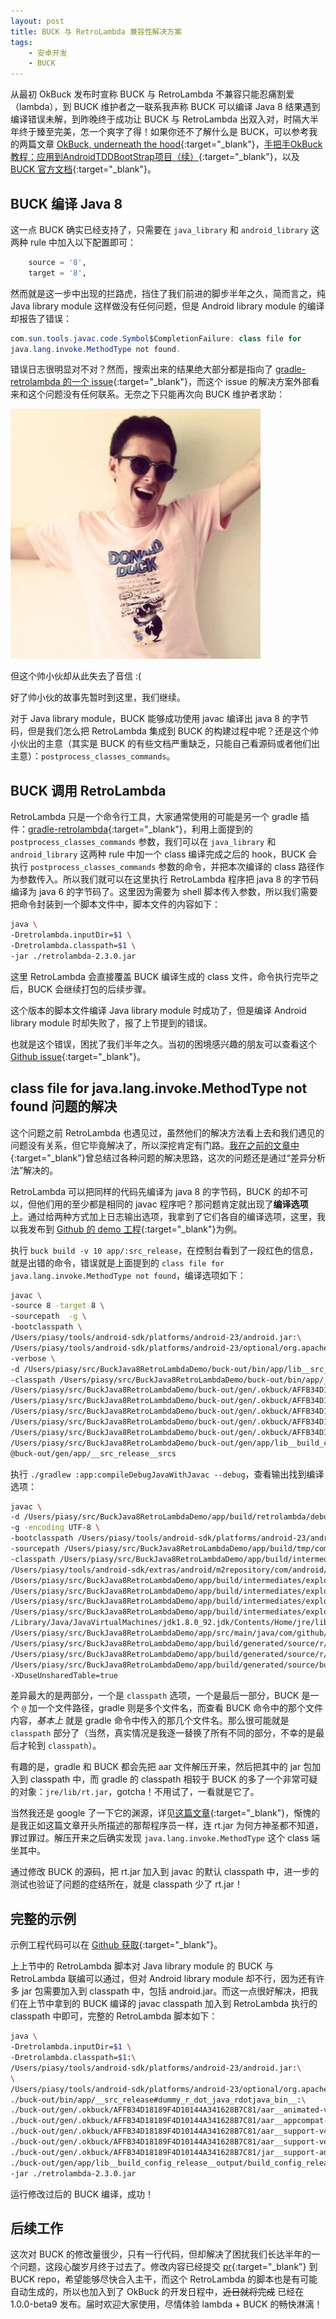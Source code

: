 ```yaml
---
layout: post
title: BUCK 与 RetroLambda 兼容性解决方案
tags:
    - 安卓开发
    - BUCK
---
```


从最初 OkBuck 发布时宣称 BUCK 与 RetroLambda 不兼容只能忍痛割爱（lambda），到 BUCK 维护者之一联系我声称 BUCK 可以编译 Java 8 结果遇到编译错误未解，到昨晚终于成功让 BUCK 与 RetroLambda 出双入对，时隔大半年终于臻至完美，怎一个爽字了得！如果你还不了解什么是 BUCK，可以参考我的两篇文章 [OkBuck, underneath the hood](/2016/02/01/OkBuck-Underneath-the-hood/){:target="_blank"}，[手把手OkBuck教程：应用到AndroidTDDBootStrap项目（续）](/2016/03/10/AndroidTDDBootStrap-Use-OkBuck-2/){:target="_blank"}，以及 [BUCK 官方文档](https://buckbuild.com/){:target="_blank"}。

## BUCK 编译 Java 8
这一点 BUCK 确实已经支持了，只需要在 `java_library` 和 `android_library` 这两种 rule 中加入以下配置即可：

~~~ python
	source = '8',
	target = '8',
~~~

然而就是这一步中出现的拦路虎，挡住了我们前进的脚步半年之久，简而言之，纯 Java library module 这样做没有任何问题，但是 Android library module 的编译却报告了错误：

~~~ java
com.sun.tools.javac.code.Symbol$CompletionFailure: class file for 
java.lang.invoke.MethodType not found.
~~~

错误日志很明显对不对？然而，搜索出来的结果绝大部分都是指向了 [gradle-retrolambda 的一个 issue](https://github.com/evant/gradle-retrolambda/issues/126){:target="_blank"}，而这个 issue 的解决方案外部看来和这个问题没有任何联系。无奈之下只能再次向 BUCK 维护者求助：

<img src="/img/201605/Shawn_Wilsher.jpeg" alt="Shawn Wilsher">

但这个帅小伙却从此失去了音信 :(
    
好了帅小伙的故事先暂时到这里，我们继续。

对于 Java library module，BUCK 能够成功使用 javac 编译出 java 8 的字节码，但是我们怎么把 RetroLambda 集成到 BUCK 的构建过程中呢？还是这个帅小伙出的主意（其实是 BUCK 的有些文档严重缺乏，只能自己看源码或者他们出主意）：`postprocess_classes_commands`。

## BUCK 调用 RetroLambda
RetroLambda 只是一个命令行工具，大家通常使用的可能是另一个 gradle 插件：[gradle-retrolambda](https://github.com/evant/gradle-retrolambda/){:target="_blank"}，利用上面提到的 `postprocess_classes_commands` 参数，我们可以在 `java_library` 和 `android_library` 这两种 rule 中加一个 class 编译完成之后的 hook，BUCK 会执行 `postprocess_classes_commands` 参数的命令，并把本次编译的 class 路径作为参数传入。所以我们就可以在这里执行 RetroLambda 程序把 java 8 的字节码编译为 java 6 的字节码了。这里因为需要为 shell 脚本传入参数，所以我们需要把命令封装到一个脚本文件中，脚本文件的内容如下：

~~~ bash
java \
-Dretrolambda.inputDir=$1 \
-Dretrolambda.classpath=$1 \
-jar ./retrolambda-2.3.0.jar
~~~

这里 RetroLambda 会直接覆盖 BUCK 编译生成的 class 文件，命令执行完毕之后，BUCK 会继续打包的后续步骤。

这个版本的脚本文件编译 Java library module 时成功了，但是编译 Android library module 时却失败了，报了上节提到的错误。

也就是这个错误，困扰了我们半年之久。当初的困境感兴趣的朋友可以查看这个 [Github issue](https://github.com/Piasy/OkBuck/issues/32){:target="_blank"}。

## class file for java.lang.invoke.MethodType not found 问题的解决
这个问题之前 RetroLambda 也遇见过，虽然他们的解决方法看上去和我们遇见的问题没有关系，但它毕竟解决了，所以深挖肯定有门路。[我在之前的文章中](/2016/03/16/Looper-crash/){:target="_blank"}曾总结过各种问题的解决思路，这次的问题还是通过“差异分析法”解决的。

RetroLambda 可以把同样的代码先编译为 java 8 的字节码，BUCK 的却不可以，但他们用的至少都是相同的 javac 程序吧？那问题肯定就出现了**编译选项**上。通过给两种方式加上日志输出选项，我拿到了它们各自的编译选项，这里，我以我发布到 [Github 的 demo 工程](https://github.com/Piasy/BuckJava8RetroLambdaDemo){:target="_blank"}为例。

执行 `buck build -v 10 app/:src_release`，在控制台看到了一段红色的信息，就是出错的命令，错误就是上面提到的 `class file for java.lang.invoke.MethodType not found`，编译选项如下：

~~~bash
javac \
-source 8 -target 8 \
-sourcepath  -g \
-bootclasspath \
/Users/piasy/tools/android-sdk/platforms/android-23/android.jar:\
/Users/piasy/tools/android-sdk/platforms/android-23/optional/org.apache.http.legacy.jar \
-verbose \
-d /Users/piasy/src/BuckJava8RetroLambdaDemo/buck-out/bin/app/lib__src_release__classes \
-classpath /Users/piasy/src/BuckJava8RetroLambdaDemo/buck-out/bin/app/__src_release#dummy_r_dot_java_rdotjava_bin__:\
/Users/piasy/src/BuckJava8RetroLambdaDemo/buck-out/gen/.okbuck/AFFB34D18189F4D10144A341628B7C81/aar__animated-vector-drawable-23.3.0.aar#aar_prebuilt_jar.jar:\
/Users/piasy/src/BuckJava8RetroLambdaDemo/buck-out/gen/.okbuck/AFFB34D18189F4D10144A341628B7C81/aar__appcompat-v7-23.3.0.aar#aar_prebuilt_jar.jar:\
/Users/piasy/src/BuckJava8RetroLambdaDemo/buck-out/gen/.okbuck/AFFB34D18189F4D10144A341628B7C81/aar__support-v4-23.3.0.aar#aar_prebuilt_jar.jar:\
/Users/piasy/src/BuckJava8RetroLambdaDemo/buck-out/gen/.okbuck/AFFB34D18189F4D10144A341628B7C81/aar__support-vector-drawable-23.3.0.aar#aar_prebuilt_jar.jar:\
/Users/piasy/src/BuckJava8RetroLambdaDemo/buck-out/gen/.okbuck/AFFB34D18189F4D10144A341628B7C81/jar__support-annotations-23.3.0.jar.jar:\
/Users/piasy/src/BuckJava8RetroLambdaDemo/buck-out/gen/app/lib__build_config_release__output/build_config_release.jar \
@buck-out/gen/app/__src_release__srcs
~~~

执行 `./gradlew :app:compileDebugJavaWithJavac --debug`，查看输出找到编译选项：

~~~ bash
javac \
-d /Users/piasy/src/BuckJava8RetroLambdaDemo/app/build/retrolambda/debug \
-g -encoding UTF-8 \
-bootclasspath /Users/piasy/tools/android-sdk/platforms/android-23/android.jar \
-sourcepath /Users/piasy/src/BuckJava8RetroLambdaDemo/app/build/tmp/compileDebugJavaWithJavac/emptySourcePathRef \
-classpath /Users/piasy/src/BuckJava8RetroLambdaDemo/app/build/intermediates/exploded-aar/com.android.support/support-v4/23.3.0/jars/classes.jar:\
/Users/piasy/tools/android-sdk/extras/android/m2repository/com/android/support/support-annotations/23.3.0/support-annotations-23.3.0.jar:\
/Users/piasy/src/BuckJava8RetroLambdaDemo/app/build/intermediates/exploded-aar/com.android.support/support-vector-drawable/23.3.0/jars/classes.jar:\
/Users/piasy/src/BuckJava8RetroLambdaDemo/app/build/intermediates/exploded-aar/com.android.support/appcompat-v7/23.3.0/jars/classes.jar:\
/Users/piasy/src/BuckJava8RetroLambdaDemo/app/build/intermediates/exploded-aar/com.android.support/animated-vector-drawable/23.3.0/jars/classes.jar:\
/Users/piasy/src/BuckJava8RetroLambdaDemo/app/build/intermediates/exploded-aar/com.android.support/support-v4/23.3.0/jars/libs/internal_impl-23.3.0.jar:\
/Library/Java/JavaVirtualMachines/jdk1.8.0_92.jdk/Contents/Home/jre/lib/rt.jar \
/Users/piasy/src/BuckJava8RetroLambdaDemo/app/src/main/java/com/github/piasy/buck/retrolambda/demo/MainActivity.java \
/Users/piasy/src/BuckJava8RetroLambdaDemo/app/build/generated/source/r/debug/android/support/v7/appcompat/R.java \
/Users/piasy/src/BuckJava8RetroLambdaDemo/app/build/generated/source/r/debug/com/github/piasy/buck/retrolambda/demo/R.java \
/Users/piasy/src/BuckJava8RetroLambdaDemo/app/build/generated/source/buildConfig/debug/com/github/piasy/buck/retrolambda/demo/BuildConfig.java \
-XDuseUnsharedTable=true
~~~

差异最大的是两部分，一个是 `classpath` 选项，一个是最后一部分，BUCK 是一个 `@` 加一个文件路径，gradle 则是多个文件名，而查看 BUCK 命令中的那个文件内容，_基本上_ 就是 gradle 命令中传入的那几个文件名。那么很可能就是 `classpath` 部分了（当然，真实情况是我逐一替换了所有不同的部分，不幸的是最后才轮到 `classpath`）。

有趣的是，gradle 和 BUCK 都会先把 aar 文件解压开来，然后把其中的 jar 包加入到 classpath 中，而 gradle 的 classpath 相较于 BUCK 的多了一个非常可疑的对象：`jre/lib/rt.jar`，gotcha！不用试了，一看就是它了。

当然我还是 google 了一下它的渊源，详见[这篇文章](http://javarevisited.blogspot.jp/2015/01/what-is-rtjar-in-javajdkjre-why-its-important.html){:target="_blank"}，惭愧的是我正如这篇文章开头所描述的那帮程序员一样，连 rt.jar 为何方神圣都不知道，罪过罪过。解压开来之后确实发现 `java.lang.invoke.MethodType` 这个 class 端坐其中。

通过修改 BUCK 的源码，把 rt.jar 加入到 javac 的默认 classpath 中，进一步的测试也验证了问题的症结所在，就是 classpath 少了 rt.jar！

## 完整的示例
示例工程代码可以在 [Github 获取](https://github.com/Piasy/BuckJava8RetroLambdaDemo){:target="_blank"}。

上上节中的 RetroLambda 脚本对 Java library module 的 BUCK 与 RetroLambda 联编可以通过，但对 Android library module 却不行，因为还有许多 jar 包需要加入到 classpath 中，包括 android.jar。而这一点很好解决，把我们在上节中拿到的 BUCK 编译的 javac classpath 加入到 RetroLambda 执行的 classpath 中即可，完整的 RetroLambda 脚本如下：

~~~ bash
java \
-Dretrolambda.inputDir=$1 \
-Dretrolambda.classpath=$1:\
/Users/piasy/tools/android-sdk/platforms/android-23/android.jar:\
\
/Users/piasy/tools/android-sdk/platforms/android-23/optional/org.apache.http.legacy.jar:\
./buck-out/bin/app/__src_release#dummy_r_dot_java_rdotjava_bin__:\
./buck-out/gen/.okbuck/AFFB34D18189F4D10144A341628B7C81/aar__animated-vector-drawable-23.3.0.aar#aar_prebuilt_jar.jar:\
./buck-out/gen/.okbuck/AFFB34D18189F4D10144A341628B7C81/aar__appcompat-v7-23.3.0.aar#aar_prebuilt_jar.jar:\
./buck-out/gen/.okbuck/AFFB34D18189F4D10144A341628B7C81/aar__support-v4-23.3.0.aar#aar_prebuilt_jar.jar:\
./buck-out/gen/.okbuck/AFFB34D18189F4D10144A341628B7C81/aar__support-vector-drawable-23.3.0.aar#aar_prebuilt_jar.jar:\
./buck-out/gen/.okbuck/AFFB34D18189F4D10144A341628B7C81/jar__support-annotations-23.3.0.jar.jar:\
./buck-out/gen/app/lib__build_config_release__output/build_config_release.jar \
-jar ./retrolambda-2.3.0.jar
~~~

运行修改过后的 BUCK 编译，成功！

## 后续工作
这次对 BUCK 的修改量很少，只有一行代码，但却解决了困扰我们长达半年的一个问题，这段心酸岁月终于过去了。修改内容已经提交 [pr](https://github.com/facebook/buck/pull/732){:target="_blank"} 到 BUCK repo，希望能够尽快合入主干，而这个 RetroLambda 的脚本也是有可能自动生成的，所以也加入到了 OkBuck 的开发日程中，~~近日就将完成~~ 已经在 1.0.0-beta9 发布。届时欢迎大家使用，尽情体验 lambda + BUCK 的畅快淋漓！
